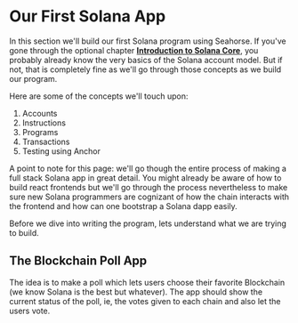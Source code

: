 # Our First Solana App

In this section we'll build our first Solana program using Seahorse. If you've gone through the optional chapter [**Introduction to Solana Core**](../introduction-to-solana-core/introduction-to-solana-core.md), you probably already know the very basics of the Solana account model. But if not, that is completely fine as we'll go through those concepts as we build our program.

Here are some of the concepts we'll touch upon:
1. Accounts
2. Instructions
3. Programs
4. Transactions
5. Testing using Anchor

A point to note for this page: we'll go though the entire process of making a full stack Solana app in great detail. You might already be aware of how to build react frontends but we'll go through the process nevertheless to make sure new Solana programmers are cognizant of how the chain interacts with the frontend and how can one bootstrap a Solana dapp easily. 

Before we dive into writing the program, lets understand what we are trying to build.

## The Blockchain Poll App
The idea is to make a poll which lets users choose their favorite Blockchain (we know Solana is the best but whatever). The app should show the current status of the poll, ie, the votes given to each chain and also let the users vote.